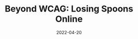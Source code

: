 ---
date: 2022-04-20
permalink: false
publisher: tpginteractive
tags:
  - accessibility
  - wcag
  - colors
target_url: https://www.tpgi.com/beyond-wcag-losing-spoons-online/
title: "Beyond WCAG: Losing Spoons Online"
---